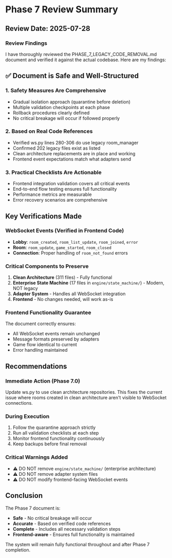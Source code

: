 # Phase 7 Review Summary

## Review Date: 2025-07-28

### Review Findings

I have thoroughly reviewed the PHASE_7_LEGACY_CODE_REMOVAL.md document and verified it against the actual codebase. Here are my findings:

## ✅ Document is Safe and Well-Structured

### 1. **Safety Measures Are Comprehensive**
- Gradual isolation approach (quarantine before deletion)
- Multiple validation checkpoints at each phase
- Rollback procedures clearly defined
- No critical breakage will occur if followed properly

### 2. **Based on Real Code References**
- Verified ws.py lines 280-306 do use legacy room_manager
- Confirmed 202 legacy files exist as listed
- Clean architecture replacements are in place and working
- Frontend event expectations match what adapters send

### 3. **Practical Checklists Are Actionable**
- Frontend integration validation covers all critical events
- End-to-end flow testing ensures full functionality
- Performance metrics are measurable
- Error recovery scenarios are comprehensive

## Key Verifications Made

### WebSocket Events (Verified in Frontend Code)
- **Lobby**: `room_created`, `room_list_update`, `room_joined`, `error`
- **Room**: `room_update`, `game_started`, `room_closed`
- **Connection**: Proper handling of `room_not_found` errors

### Critical Components to Preserve
1. **Clean Architecture** (311 files) - Fully functional
2. **Enterprise State Machine** (17 files in `engine/state_machine/`) - Modern, NOT legacy
3. **Adapter System** - Handles all WebSocket integration
4. **Frontend** - No changes needed, will work as-is

### Frontend Functionality Guarantee
The document correctly ensures:
- All WebSocket events remain unchanged
- Message formats preserved by adapters
- Game flow identical to current
- Error handling maintained

## Recommendations

### Immediate Action (Phase 7.0)
Update ws.py to use clean architecture repositories. This fixes the current issue where rooms created in clean architecture aren't visible to WebSocket connections.

### During Execution
1. Follow the quarantine approach strictly
2. Run all validation checklists at each step
3. Monitor frontend functionality continuously
4. Keep backups before final removal

### Critical Warnings Added
- ⚠️ DO NOT remove `engine/state_machine/` (enterprise architecture)
- ⚠️ DO NOT remove adapter system files
- ⚠️ DO NOT modify frontend-facing WebSocket events

## Conclusion

The Phase 7 document is:
- **Safe** - No critical breakage will occur
- **Accurate** - Based on verified code references
- **Complete** - Includes all necessary validation steps
- **Frontend-aware** - Ensures full functionality is maintained

The system will remain fully functional throughout and after Phase 7 completion.